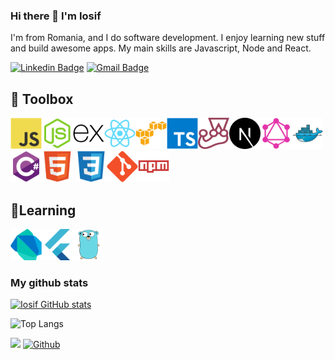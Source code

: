 ### Hi there 👋 I'm Iosif

I'm from Romania, and I do software development. I enjoy learning new stuff and build awesome apps. My main skills are Javascript, Node and React. 

[![Linkedin Badge](https://img.shields.io/badge/-Bujor_Iosif-blue?style=flat-square&logo=Linkedin&logoColor=white&link=https://www.linkedin.com/in/iosif-bujor-89465753//)](https://www.linkedin.com/in/iosif-bujor-89465753/) 
[![Gmail Badge](https://img.shields.io/badge/-bujoriosif@gmail.com-c14438?style=flat-square&logo=Gmail&logoColor=white&link=mailto:bujoriosif@gmail.com)](mailto:bujoriosif@gmail.com)

## 🧰 Toolbox

<img src="https://github.com/devicons/devicon/blob/master/icons/javascript/javascript-original.svg" alt="Javascript logo" width="50" height="50"/><img src="https://github.com/devicons/devicon/blob/master/icons/nodejs/nodejs-original.svg" alt="NodeJS logo" width="50" height="50"/><img src="https://github.com/devicons/devicon/blob/master/icons/express/express-original.svg" alt="Express logo" width="50" height="50"/><img src="https://github.com/devicons/devicon/blob/master/icons/react/react-original.svg" alt="React logo" width="50" height="50"/><img src="https://github.com/devicons/devicon/blob/master/icons/amazonwebservices/amazonwebservices-original.svg" alt="AWS logo" width="50" height="50"/><img src="https://github.com/devicons/devicon/blob/master/icons/typescript/typescript-original.svg" alt="TypeScript logo" width="50" height="50"/><img src="https://github.com/devicons/devicon/blob/master/icons/jest/jest-plain.svg" alt="Jest logo" width="50" height="50"/><img src="https://github.com/devicons/devicon/blob/master/icons/nextjs/nextjs-original.svg" alt="NextJS logo" width="50" height="50"/><img src="https://github.com/devicons/devicon/blob/master/icons/graphql/graphql-plain.svg" alt="GraphQL logo" width="50" height="50"/><img src="https://github.com/devicons/devicon/blob/master/icons/docker/docker-original.svg" alt="docker logo" width="50" height="50"/><img src="https://github.com/devicons/devicon/blob/master/icons/csharp/csharp-original.svg" alt="C sharp logo" width="50" height="50"/><img src="https://github.com/devicons/devicon/blob/master/icons/html5/html5-original.svg" alt="HTML 5 logo" width="50" height="50"/>
<img src="https://github.com/devicons/devicon/blob/master/icons/css3/css3-original.svg" alt="CSS3 logo" width="50" height="50"/><img src="https://github.com/devicons/devicon/blob/master/icons/git/git-original.svg" alt="Git logo" width="50" height="50"/><img src="https://github.com/devicons/devicon/blob/master/icons/npm/npm-original-wordmark.svg" alt="NPM logo" width="50" height="50"/>

## 🏫Learning


<img src="https://github.com/devicons/devicon/blob/master/icons/dart/dart-original.svg" alt="dart logo" width="50" height="50"/><img src="https://github.com/devicons/devicon/blob/master/icons/flutter/flutter-original.svg" alt="flutter logo" width="50" height="50"/><img src="https://github.com/devicons/devicon/blob/master/icons/go/go-original.svg" alt="Go logo" width="50" height="50"/>











### My github stats
[![Iosif GitHub stats](https://github-readme-stats.vercel.app/api?username=bujoriosif&count_private=true&show_icons=true)](https://github.com/anuraghazra/github-readme-stats)

![Top Langs](https://github-readme-stats.vercel.app/api/top-langs/?username=bujoriosif&theme=tokyonight)

![](https://visitor-badge.laobi.icu/badge?page_id=bujoriosif) 
[![Github](https://img.shields.io/github/followers/bujoriosif?label=Follow&style=social)](https://github.com/bujoriosif)
